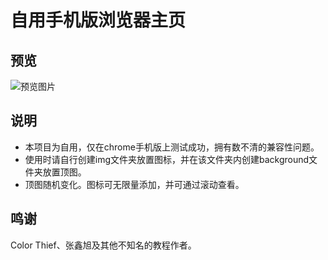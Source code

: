 # 自用手机版浏览器主页
## 预览
![预览图片]()

## 说明
* 本项目为自用，仅在chrome手机版上测试成功，拥有数不清的兼容性问题。
* 使用时请自行创建img文件夹放置图标，并在该文件夹内创建background文件夹放置顶图。
* 顶图随机变化。图标可无限量添加，并可通过滚动查看。

## 鸣谢
Color Thief、张鑫旭及其他不知名的教程作者。